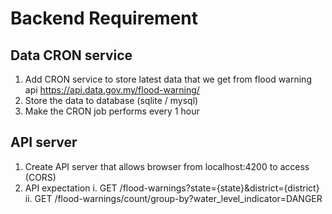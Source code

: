 # Backend Requirement
## Data CRON service
1. Add CRON service to store latest data that we get from flood warning api https://api.data.gov.my/flood-warning/
2. Store the data to database (sqlite / mysql)
3. Make the CRON job performs every 1 hour

## API server
1. Create API server that allows browser from localhost:4200 to access (CORS)
2. API expectation
i. GET /flood-warnings?state={state}&district={district}
ii. GET /flood-warnings/count/group-by?water_level_indicator=DANGER

